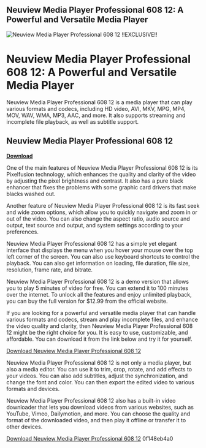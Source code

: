 ## Neuview Media Player Professional 608 12: A Powerful and Versatile Media Player

 
![Neuview Media Player Professional 608 12 !!EXCLUSIVE!!](https://encrypted-tbn3.gstatic.com/images?q=tbn:ANd9GcQAFD808gpUgD0boLswMmbTM2VPC_NCNN4HYEYj3QGOivrTG9-kHHDZfusa)

 
# Neuview Media Player Professional 608 12: A Powerful and Versatile Media Player
 
Neuview Media Player Professional 608 12 is a media player that can play various formats and codecs, including HD video, AVI, MKV, MPG, MP4, MOV, WAV, WMA, MP3, AAC, and more. It also supports streaming and incomplete file playback, as well as subtitle support.
 
## Neuview Media Player Professional 608 12


[**Download**](https://www.google.com/url?q=https%3A%2F%2Ffancli.com%2F2tLlaE&sa=D&sntz=1&usg=AOvVaw06YWZHWMv_S2A8R0ML6iWE)

 
One of the main features of Neuview Media Player Professional 608 12 is its Pixelfusion technology, which enhances the quality and clarity of the video by adjusting the pixel brightness and contrast. It also has a pure black enhancer that fixes the problems with some graphic card drivers that make blacks washed out.
 
Another feature of Neuview Media Player Professional 608 12 is its fast seek and wide zoom options, which allow you to quickly navigate and zoom in or out of the video. You can also change the aspect ratio, audio source and output, text source and output, and system settings according to your preferences.
 
Neuview Media Player Professional 608 12 has a simple yet elegant interface that displays the menu when you hover your mouse over the top left corner of the screen. You can also use keyboard shortcuts to control the playback. You can also get information on loading, file duration, file size, resolution, frame rate, and bitrate.
 
Neuview Media Player Professional 608 12 is a demo version that allows you to play 5 minutes of video for free. You can extend it to 100 minutes over the internet. To unlock all the features and enjoy unlimited playback, you can buy the full version for $12.99 from the official website.
  
If you are looking for a powerful and versatile media player that can handle various formats and codecs, stream and play incomplete files, and enhance the video quality and clarity, then Neuview Media Player Professional 608 12 might be the right choice for you. It is easy to use, customizable, and affordable. You can download it from the link below and try it for yourself.
 
[Download Neuview Media Player Professional 608 12](https://www.softpedia.com/get/Multimedia/Audio/Other-AUDIO-Tools/neuview-media-player-professional.shtml)
  
Neuview Media Player Professional 608 12 is not only a media player, but also a media editor. You can use it to trim, crop, rotate, and add effects to your videos. You can also add subtitles, adjust the synchronization, and change the font and color. You can then export the edited video to various formats and devices.
 
Neuview Media Player Professional 608 12 also has a built-in video downloader that lets you download videos from various websites, such as YouTube, Vimeo, Dailymotion, and more. You can choose the quality and format of the downloaded video, and then play it offline or transfer it to other devices.
 
[Download Neuview Media Player Professional 608 12](https://www.softpedia.com/get/Multimedia/Audio/Other-AUDIO-Tools/neuview-media-player-professional.shtml)
 0f148eb4a0
